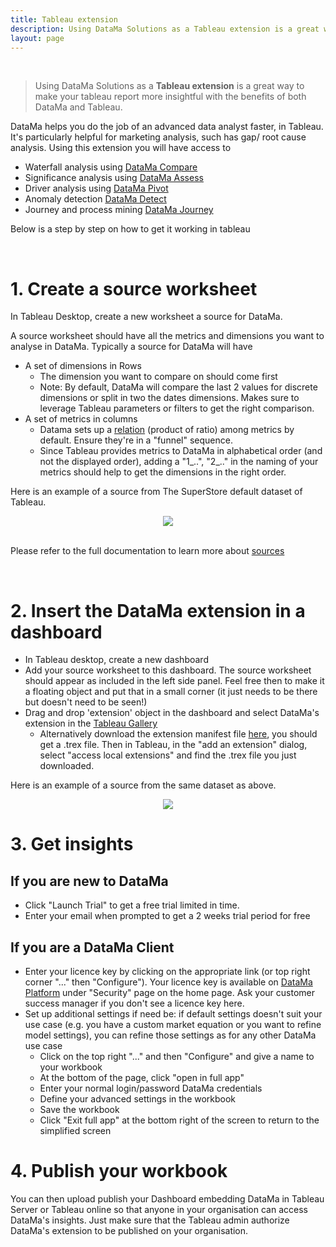 ```yaml
---
title: Tableau extension
description: Using DataMa Solutions as a Tableau extension is a great way to make your tableau report more insightful with the benefits of both DataMa and Tableau.
layout: page
---
```


<br>

> Using DataMa Solutions as a **Tableau extension** is a great way to make your tableau report more insightful with the benefits of both DataMa and Tableau.

DataMa helps you do the job of an advanced data analyst faster, in Tableau.
It's particularly helpful for marketing analysis, such has gap/ root cause analysis.
Using this extension you will have access to
* Waterfall analysis using [DataMa Compare]({{site.url}}/{{site.baseurl}}/core_app/new/compare/compare)
* Significance analysis using [DataMa Assess]({{site.url}}/{{site.baseurl}}/core_app/new/assess/assess)
* Driver analysis using [DataMa Pivot]({{site.url}}/{{site.baseurl}}/core_app/new/pivot/pivot)
* Anomaly detection [DataMa Detect]({{site.url}}/{{site.baseurl}}/core_app/new/detect/detect)
* Journey and process mining [DataMa Journey]({{site.url}}/{{site.baseurl}}/core_app/new/journey/journey)

Below is a step by step on how to get it working in tableau

<br>

# 1. Create a source worksheet

In Tableau Desktop, create a new worksheet a source for DataMa.

A source worksheet should have all the metrics and dimensions you want to analyse in DataMa.
Typically a source for DataMa will have
* A set of dimensions in Rows
  - The dimension you want to compare on should come first
  - Note: By default, DataMa will compare the last 2 values for discrete dimensions or split in two the dates dimensions. Makes sure to leverage Tableau parameters or filters to get the right comparison.
* A set of metrics in columns
  - Datama sets up a [relation]({{site.url}}/{{site.baseurl}}/core_app/new/interface/subheader/metrics_relation.html) (product of ratio) among metrics by default. Ensure they're in a "funnel" sequence.
  - Since Tableau provides metrics to DataMa in alphabetical order (and not the displayed order), adding a "1_..", "2_.." in the naming of your metrics should help to get the dimensions in the right order. 

Here is an example of a source from The SuperStore default dataset of Tableau.

<center><img src="{{site.url}}/{{site.baseurl}}/core_app/new/integration/images/tableau_source.png"/></center>

<br>

Please refer to the full documentation to learn more about [sources]({{site.url}}/{{site.baseurl}}/core_app/new/prep/dataset.html)

<br>

# 2. Insert the DataMa extension in a dashboard

* In Tableau desktop, create a new dashboard 
* Add your source worksheet to this dashboard. The source worksheet should appear as included in the left side panel. Feel free then to make it a floating object and put that in a small corner (it just needs to be there but doesn't need to be seen!)
* Drag and drop 'extension' object in the dashboard and select DataMa's extension in the [Tableau Gallery](https://extensiongallery.tableau.com/extensions) 
    - Alternatively download the extension manifest file <a href="https://drive.google.com/file/d/1fEN_SQ3smLI8aC0YPFpV4UP6dKWDC8pT/view?usp=sharing" target="_blank" download> here</a>, you should get a .trex file. Then in Tableau, in the "add an extension" dialog, select "access local extensions" and find the .trex file you just downloaded.

Here is an example of a source from the same dataset as above.

<center><img src="{{site.url}}/{{site.baseurl}}/core_app/new/integration/images/tableau_dashboard.png"/></center>

# 3. Get insights

## If you are new to DataMa

* Click "Launch Trial" to get a free trial limited in time. 
* Enter your email when prompted to get a 2 weeks trial period for free

## If you are a DataMa Client

* Enter your licence key by clicking on the appropriate link (or top right corner "..." then "Configure"). Your licence key is available on [DataMa Platform](https://app.datama.io) under "Security" page on the home page. Ask your customer success manager if you don't see a licence key here.
* Set up additional settings if need be: if default settings doesn't suit your use case (e.g. you have a custom market equation or you want to refine model settings), you can refine those settings as for any other DataMa use case
    * Click on the top right "..." and then "Configure" and give a name to your workbook
    * At the bottom of the page, click "open in full app"
    * Enter your normal login/password DataMa credentials
    * Define your advanced settings in the workbook
    * Save the workbook
    * Click "Exit full app" at the bottom right of the screen to return to the simplified screen 

# 4. Publish your workbook

You can then upload publish your Dashboard embedding DataMa in Tableau Server or Tableau online so that anyone in your organisation can access DataMa's insights.
Just make sure that the Tableau admin authorize DataMa's extension to be published on your organisation. 
